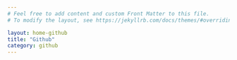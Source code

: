 ```yaml
---
# Feel free to add content and custom Front Matter to this file.
# To modify the layout, see https://jekyllrb.com/docs/themes/#overriding-theme-defaults

layout: home-github
title: "Github"
category: github
---
```

